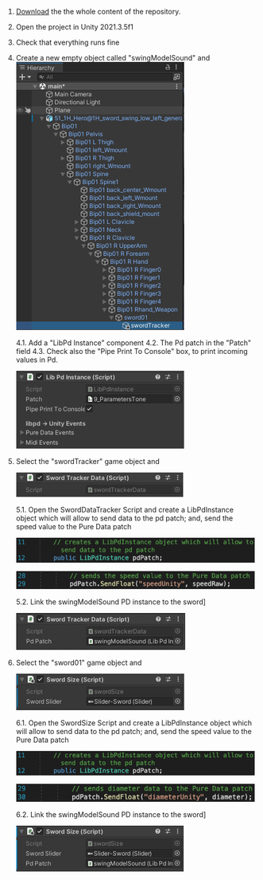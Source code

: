 1. [Download](https://github.com/balandinodidonato/AM22-Procedural-Audio-for-Virtual-Environments/archive/refs/heads/main.zip) the the whole content of the repository.
2. Open the project in Unity 2021.3.5f1
3. Check that everything runs fine
4. Create a new empty object called "swingModelSound" and
    ![image](./sword-tracker.png)

    4.1. Add a "LibPd Instance" component 
    4.2. The Pd patch in the "Patch" field
    4.3. Check also the "Pipe Print To Console" box, to print incoming values in Pd.

    ![image](./SwardModel_LibPdInstace.png)

5. Select the "swordTracker" game object and

    ![image](./sword_tracker_data_stript_0.png)

    5.1. Open the SwordDataTracker Script and create a LibPdInstance object which will allow to send data to the pd patch; and, send the speed value to the Pure Data patch

    ![image](./speedTracker_code_LibPdInstance.png)

    ![image](./speedTracker_PdPatchSend.png)

    5.2. Link the swingModelSound PD instance to the sword]

    ![image](./Sword_tracker_data.png)

6. Select the "sword01" game object and

    ![image](./SwordSizeScript_01.png)

    6.1. Open the SwordSize Script and create a LibPdInstance object which will allow to send data to the pd patch; and, send the speed value to the Pure Data patch

    ![image](./speedTracker_code_LibPdInstance.png)

    ![image](./SwordSizeScript_diameterSend.png)

    6.2. Link the swingModelSound PD instance to the sword]

    ![image](./SwordSizeScript_02.png)